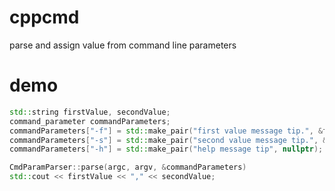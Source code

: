 # cppcmd
parse and assign value from command line parameters

# demo
  ```cpp
  std::string firstValue, secondValue;
  command_parameter commandParameters;
  commandParameters["-f"] = std::make_pair("first value message tip.", &firstValue);
  commandParameters["-s"] = std::make_pair("second value message tip.", &secondValue);
  commandParameters["-h"] = std::make_pair("help message tip", nullptr);

  CmdParamParser::parse(argc, argv, &commandParameters)
  std::cout << firstValue << "," << secondValue;
  ```
